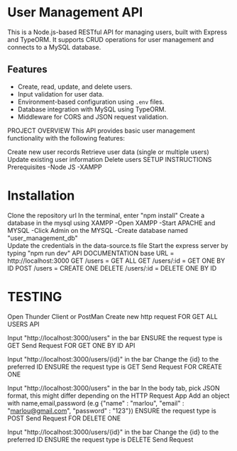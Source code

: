 # User Management API

This is a Node.js-based RESTful API for managing users, built with Express and TypeORM. It supports CRUD operations for user management and connects to a MySQL database.

## Features

- Create, read, update, and delete users.
- Input validation for user data.
- Environment-based configuration using `.env` files.
- Database integration with MySQL using TypeORM.
- Middleware for CORS and JSON request validation.  

PROJECT OVERVIEW This API provides basic user management functionality with the following features:

Create new user records
Retrieve user data (single or multiple users)
Update existing user information
Delete users
SETUP INSTRUCTIONS Prerequisites -Node JS -XAMPP

# Installation

Clone the repository url
In the terminal, enter "npm install"
Create a database in the mysql using XAMPP -Open XAMPP -Start APACHE and MYSQL -Click Admin on the MYSQL -Create database named "user_management_db"\
Update the credentials in the data-source.ts file
Start the express server by typing "npm run dev"
API DOCUMENTATION base URL = http://localhost:3000 GET /users = GET ALL GET /users/:id = GET ONE BY ID POST /users = CREATE ONE DELETE /users/:id = DELETE ONE BY ID

# TESTING

Open Thunder Client or PostMan
Create new http request
FOR GET ALL USERS API

Input "http://localhost:3000/users" in the bar
ENSURE the request type is GET
Send Request
FOR GET ONE BY ID API

Input "http://localhost:3000/users/{id}" in the bar
Change the {id} to the preferred ID
ENSURE the request type is GET
Send Request
FOR CREATE ONE

Input "http://localhost:3000/users" in the bar
In the body tab, pick JSON format, this might differ depending on the HTTP Request App
Add an object with name,email,password (e.g {"name" : "marlou", "email" : "marlou@gmail.com", "password" : "123"})
ENSURE the request type is POST
Send Request
FOR DELETE ONE

Input "http://localhost:3000/users/{id}" in the bar
Change the {id} to the preferred ID
ENSURE the request type is DELETE
Send Request
